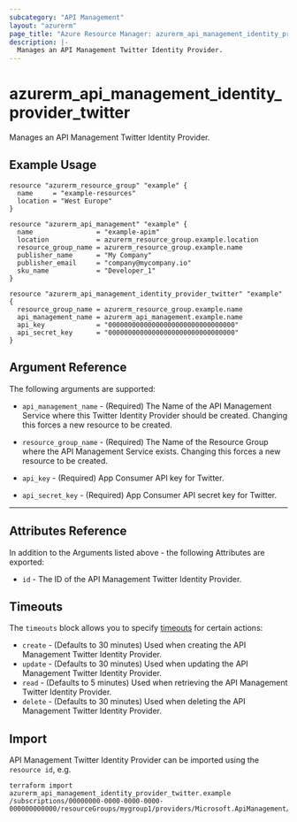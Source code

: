 ```yaml
---
subcategory: "API Management"
layout: "azurerm"
page_title: "Azure Resource Manager: azurerm_api_management_identity_provider_twitter"
description: |-
  Manages an API Management Twitter Identity Provider.
---
```


# azurerm_api_management_identity_provider_twitter

Manages an API Management Twitter Identity Provider.

## Example Usage

```hcl
resource "azurerm_resource_group" "example" {
  name     = "example-resources"
  location = "West Europe"
}

resource "azurerm_api_management" "example" {
  name                = "example-apim"
  location            = azurerm_resource_group.example.location
  resource_group_name = azurerm_resource_group.example.name
  publisher_name      = "My Company"
  publisher_email     = "company@mycompany.io"
  sku_name            = "Developer_1"
}

resource "azurerm_api_management_identity_provider_twitter" "example" {
  resource_group_name = azurerm_resource_group.example.name
  api_management_name = azurerm_api_management.example.name
  api_key             = "00000000000000000000000000000000"
  api_secret_key      = "00000000000000000000000000000000"
}
```

## Argument Reference

The following arguments are supported:

* `api_management_name` - (Required) The Name of the API Management Service where this Twitter Identity Provider should be created. Changing this forces a new resource to be created.

* `resource_group_name` - (Required) The Name of the Resource Group where the API Management Service exists. Changing this forces a new resource to be created.

* `api_key` - (Required) App Consumer API key for Twitter.

* `api_secret_key` - (Required) App Consumer API secret key for Twitter.

---

## Attributes Reference

In addition to the Arguments listed above - the following Attributes are exported:

* `id` - The ID of the API Management Twitter Identity Provider.

## Timeouts

The `timeouts` block allows you to specify [timeouts](https://www.terraform.io/language/resources/syntax#operation-timeouts) for certain actions:

* `create` - (Defaults to 30 minutes) Used when creating the API Management Twitter Identity Provider.
* `update` - (Defaults to 30 minutes) Used when updating the API Management Twitter Identity Provider.
* `read` - (Defaults to 5 minutes) Used when retrieving the API Management Twitter Identity Provider.
* `delete` - (Defaults to 30 minutes) Used when deleting the API Management Twitter Identity Provider.

## Import

API Management Twitter Identity Provider can be imported using the `resource id`, e.g.

```shell
terraform import azurerm_api_management_identity_provider_twitter.example /subscriptions/00000000-0000-0000-0000-000000000000/resourceGroups/mygroup1/providers/Microsoft.ApiManagement/service/instance1/identityProviders/twitter
```
